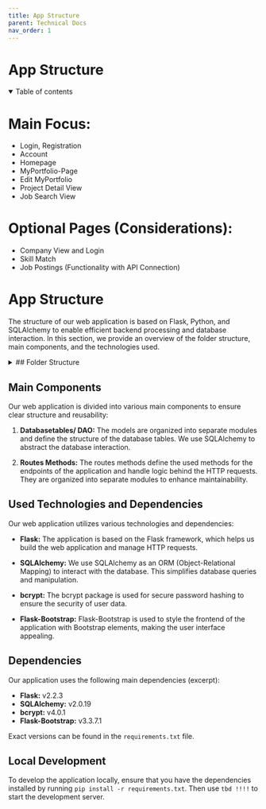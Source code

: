 ```yaml
---
title: App Structure
parent: Technical Docs
nav_order: 1
---
```


# App Structure

<details open markdown="block">
  <summary>
    Table of contents
  </summary>
</details>


# Main Focus:
+ Login, Registration
+ Account
+ Homepage
+ MyPortfolio-Page
+ Edit MyPortfolio
+ Project Detail View
+ Job Search View 

# Optional Pages (Considerations):
+ Company View and Login
+ Skill Match 
+ Job Postings (Functionality with API Connection)


# App Structure

The structure of our web application is based on Flask, Python, and SQLAlchemy to enable efficient backend processing and database interaction. In this section, we provide an overview of the folder structure, main components, and the technologies used.

<details>
<summary> ## Folder Structure</summary>

The folder structure of our application looks as follows:

<pre>
 - app/
  - dao/ ## props delete (depends)
  - databasetables/
    - education.py
    - language.py
    - project.py
    - skill.py
    - user.py
    - userProfile.py
  - docs/
    - assets/
    - team-eval/
      - contributions.md
      - goals.md
      - improvements.md
      - peer-review.md
      - index.md
    - technical-docs/
      - api-reference.md
      - app-behavior.md
      - app-structure.md
      - data-model.md
      - design-decisions.md
      - index.md
    - user-eval/
      - user-eval.md
    - _config.yml
    - README.md ## necessary?
    - ui-components.md ##to be deleted
    - value-proposition.md
  - static/
    - account.css
    - edit_portfolio.css
    - findjobs.css
    - home.css
    - login.css
    - portfolio_logged_in.css
    - portfolio_logged_out.css
    - project_forms.css
    - signup.css
    - default-pfp.jpg ##own folder props
    - interview.jpg
    - logo-transperent.png
  - templates/
    - account.html
    - findjobs.html
    - home.html
    - login.html
    - portfolio_logged_in.html
    - portfolio_logged_out.html
    - project_forms.html
    - signup.html
  - base.html
- routes/
  - account.py
  - portfolio.py
  - project-forms.py
  - signup.py
- app.py
- db.py
- jobfolio.db
- LICENSE
- requirements.txt
</pre>

</details>

## Main Components

Our web application is divided into various main components to ensure clear structure and reusability:

1. **Databasetables/ DAO:** The models are organized into separate modules and define the structure of the database tables. We use SQLAlchemy to abstract the database interaction.

2. **Routes Methods:** The routes methods define the used methods for the endpoints of the application and handle logic behind the HTTP requests. They are organized into separate modules to enhance maintainability.

## Used Technologies and Dependencies

Our web application utilizes various technologies and dependencies:

- **Flask:** The application is based on the Flask framework, which helps us build the web application and manage HTTP requests.

- **SQLAlchemy:** We use SQLAlchemy as an ORM (Object-Relational Mapping) to interact with the database. This simplifies database queries and manipulation.

- **bcrypt:** The bcrypt package is used for secure password hashing to ensure the security of user data.

- **Flask-Bootstrap:** Flask-Bootstrap is used to style the frontend of the application with Bootstrap elements, making the user interface appealing.

## Dependencies

Our application uses the following main dependencies (excerpt):

- **Flask:** v2.2.3
- **SQLAlchemy:** v2.0.19
- **bcrypt:** v4.0.1
- **Flask-Bootstrap:** v3.3.7.1

Exact versions can be found in the `requirements.txt` file.

## Local Development

To develop the application locally, ensure that you have the dependencies installed by running `pip install -r requirements.txt`. Then use `tbd !!!!` to start the development server.
